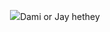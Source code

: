 <p align="center">
  <img src="https://i.ibb.co/gLLw11Gk/IMG-4748-removebg-preview.png
</p>
<p align="center">Dami or Jay hethey

